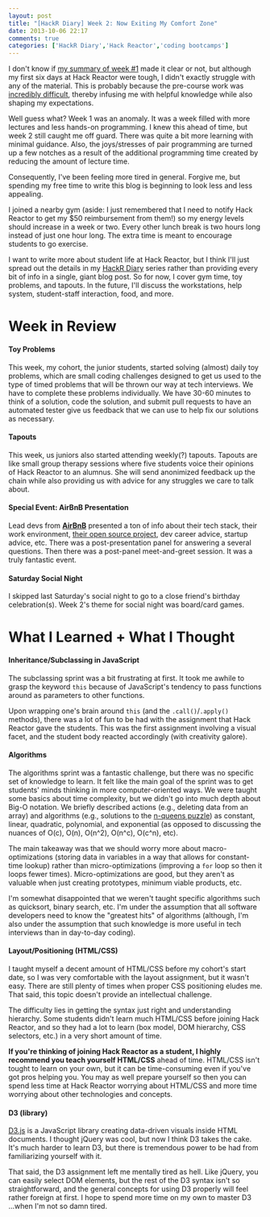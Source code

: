 ```yaml
---
layout: post
title: "[HackR Diary] Week 2: Now Exiting My Comfort Zone"
date: 2013-10-06 22:17
comments: true
categories: ['HackR Diary','Hack Reactor','coding bootcamps']
---
```


I don't know if [my summary of week #1](blog/2013/09/29/hackr-diary-thoughts-about-week-number-1/) made it clear or not, but although my first six days at Hack Reactor were tough, I didn't exactly struggle with any of the material. This is probably because the pre-course work was [incredibly difficult](/blog/2013/09/22/hackr-diary-pre-course-anticipation/), thereby infusing me with helpful knowledge while also shaping my expectations.

Well guess what? Week 1 was an anomaly. It was a week filled with more lectures and less hands-on programming. I knew this ahead of time, but week 2 still caught me off guard. There was quite a bit more learning with minimal guidance. Also, the joys/stresses of pair programming are turned up a few notches as a result of the additional programming time created by reducing the amount of lecture time.

Consequently, I've been feeling more tired in general. Forgive me, but spending my free time to write this blog is beginning to look less and less appealing.

I joined a nearby gym (aside: I just remembered that I need to notify Hack Reactor to get my $50 reimbursement from them!) so my energy levels should increase in a week or two. Every other lunch break is two hours long instead of just one hour long. The extra time is meant to encourage students to go exercise.

I want to write more about student life at Hack Reactor, but I think I'll just spread out the details in my [HackR Diary](/blog/categories/hackr-diary/) series rather than providing every bit of info in a single, giant blog post. So for now, I cover gym time, toy problems, and tapouts. In the future, I'll discuss the workstations, help system, student-staff interaction, food, and more.

# Week in Review

#### Toy Problems

This week, my cohort, the junior students, started solving (almost) daily toy problems, which are small coding challenges designed to get us used to the type of timed problems that will be thrown our way at tech interviews. We have to complete these problems individually. We have 30-60 minutes to think of a solution, code the solution, and submit pull requests to have an automated tester give us feedback that we can use to help fix our solutions as necessary.

#### Tapouts

This week, us juniors also started attending weekly(?) tapouts. Tapouts are like small group therapy sessions where five students voice their opinions of Hack Reactor to an alumnus. She will send anonimized feedback up the chain while also providing us with advice for any struggles we care to talk about. 

#### Special Event: AirBnB Presentation

Lead devs from **[AirBnB](https://twitter.com/Airbnb)** presented a ton of info about their tech stack, their work environment, [their open source project](http://nerds.airbnb.com/weve-open-sourced-rendr-run-your-backbonejs-a/), dev career advice, startup advice, etc. There was a post-presentation panel for answering a several questions. Then there was a post-panel meet-and-greet session. It was a truly fantastic event.

#### Saturday Social Night

I skipped last Saturday's social night to go to a close friend's birthday celebration(s). Week 2's theme for social night was board/card games.

# What I Learned + What I Thought

#### Inheritance/Subclassing in JavaScript

The subclassing sprint was a bit frustrating at first. It took me awhile to grasp the keyword `this` because of JavaScript's tendency to pass functions around as parameters to other functions.

Upon wrapping one's brain around `this` (and the `.call()`/`.apply()` methods), there was a lot of fun to be had with the assignment that Hack Reactor gave the students. This was the first assignment involving a visual facet, and the student body reacted accordingly (with creativity galore).

#### Algorithms

The algorithms sprint was a fantastic challenge, but there was no specific set of knowledge to learn. It felt like the main goal of the sprint was to get students' minds thinking in more computer-oriented ways. We were taught some basics about time complexity, but we didn't go into much depth about Big-O notation. We briefly described actions (e.g., deleting data from an array) and algorithms (e.g., solutions to the [n-queens puzzle](http://en.wikipedia.org/wiki/Eight_queens_puzzle#Related_problems)) as constant, linear, quadratic, polynomial, and exponential (as opposed to discussing the nuances of O(c), O(n), O(n^2), O(n^c), O(c^n), etc).

The main takeaway was that we should worry more about macro-optimizations (storing data in variables in a way that allows for constant-time lookup) rather than micro-optimizations (improving a `for` loop so then it loops fewer times). Micro-optimizations are good, but they aren't as valuable when just creating prototypes, minimum viable products, etc.

I'm somewhat disappointed that we weren't taught specific algorithms such as quicksort, binary search, etc. I'm under the assumption that all software developers need to know the "greatest hits" of algorithms (although, I'm also under the assumption that such knowledge is more useful in tech interviews than in day-to-day coding).

#### Layout/Positioning (HTML/CSS)

I taught myself a decent amount of HTML/CSS before my cohort's start date, so I was very comfortable with the layout assignment, but it wasn't easy. There are still plenty of times when proper CSS positioning eludes me. That said, this topic doesn't provide an intellectual challenge.

The difficulty lies in getting the syntax just right and understanding hierarchy. Some students didn't learn much HTML/CSS before joining Hack Reactor, and so they had a lot to learn (box model, DOM hierarchy, CSS selectors, etc.) in a very short amount of time.

**If you're thinking of joining Hack Reactor as a student, I highly recommend you teach yourself HTML/CSS** ahead of time. HTML/CSS isn't tought to learn on your own, but it can be time-consuming even if you've got pros helping you. You may as well prepare yourself so then you can spend less time at Hack Reactor worrying about HTML/CSS and more time worrying about other technologies and concepts.

#### D3 (library)

[D3.js](http://d3js.org/) is a JavaScript library creating data-driven visuals inside HTML documents. I thought jQuery was cool, but now I think D3 takes the cake. It's much harder to learn D3, but there is tremendous power to be had from familiarizing yourself with it.

That said, the D3 assignment left me mentally tired as hell. Like jQuery, you can easily select DOM elements, but the rest of the D3 syntax isn't so straightforward, and the general concepts for using D3 properly will feel rather foreign at first. I hope to spend more time on my own to master D3 ...when I'm not so damn tired.
